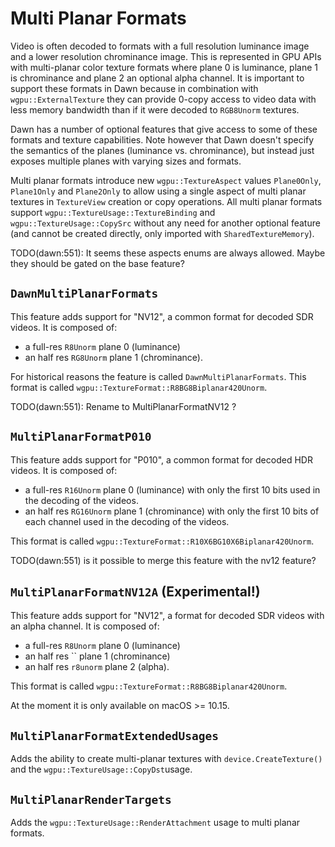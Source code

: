 # Multi Planar Formats

Video is often decoded to formats with a full resolution luminance image and a lower resolution chrominance image.
This is represented in GPU APIs with multi-planar color texture formats where plane 0 is luminance, plane 1 is chrominance and plane 2 an optional alpha channel. It is important to support these formats in Dawn because in combination with `wgpu::ExternalTexture` they can provide 0-copy access to video data with less memory bandwidth than if it were decoded to `RGB8Unorm` textures.

Dawn has a number of optional features that give access to some of these formats and texture capabilities.
Note however that Dawn doesn't specify the semantics of the planes (luminance vs. chrominance), but instead just exposes multiple planes with varying sizes and formats.

Multi planar formats introduce new `wgpu::TextureAspect` values `Plane0Only`, `Plane1Only` and `Plane2Only` to allow using a single aspect of multi planar textures in `TextureView` creation or copy operations. All multi planar formats support `wgpu::TextureUsage::TextureBinding` and `wgpu::TextureUsage::CopySrc` without any need for another optional feature (and cannot be created directly, only imported with `SharedTextureMemory`).

TODO(dawn:551): It seems these aspects enums are always allowed. Maybe they should be gated on the base feature?

## `DawnMultiPlanarFormats`

This feature adds support for "NV12", a common format for decoded SDR videos.
It is composed of:

 - a full-res `R8Unorm` plane 0 (luminance)
 - an half res `RG8Unorm` plane 1 (chrominance).

For historical reasons the feature is called `DawnMultiPlanarFormats`.
This format is called `wgpu::TextureFormat::R8BG8Biplanar420Unorm`.

TODO(dawn:551): Rename to MultiPlanarFormatNV12 ?

## `MultiPlanarFormatP010`

This feature adds support for "P010", a common format for decoded HDR videos.
It is composed of:

 - a full-res `R16Unorm` plane 0 (luminance) with only the first 10 bits used in the decoding of the videos.
 - an half res `RG16Unorm` plane 1 (chrominance) with only the first 10 bits of each channel used in the decoding of the videos.

This format is called `wgpu::TextureFormat::R10X6BG10X6Biplanar420Unorm`.

TODO(dawn:551) is it possible to merge this feature with the nv12 feature?

## `MultiPlanarFormatNV12A` (Experimental!)

This feature adds support for "NV12", a format for decoded SDR videos with an alpha channel.
It is composed of:

 - a full-res `R8Unorm` plane 0 (luminance)
 - an half res `` plane 1 (chrominance)
 - an half res `r8unorm` plane 2 (alpha).

This format is called `wgpu::TextureFormat::R8BG8Biplanar420Unorm`.

At the moment it is only available on macOS >= 10.15.

## `MultiPlanarFormatExtendedUsages`

Adds the ability to create multi-planar textures with `device.CreateTexture()` and the `wgpu::TextureUsage::CopyDst`usage.

## `MultiPlanarRenderTargets`

Adds the `wgpu::TextureUsage::RenderAttachment` usage to multi planar formats.
